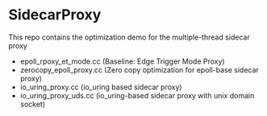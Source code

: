 # SidecarProxy

This repo contains the optimization demo for the multiple-thread sidecar proxy
- epoll_rpoxy_et_mode.cc (Baseline: Edge Trigger Mode Proxy)
- zerocopy_epoll_proxy.cc (Zero copy optimization for epoll-base sidecar proxy)
- io_uring_proxy.cc (io_uring based sidecar proxy)
- io_uring_proxy_uds.cc (io_uring-based sidecar proxy with unix domain socket)
